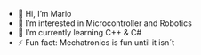 - 👋 Hi, I’m Mario
- 👀 I’m interested in Microcontroller and Robotics
- 🌱 I’m currently learning C++ & C#
- ⚡ Fun fact: Mechatronics is fun until it isn´t

<!---
Mario03030/Mario03030 is a ✨ special ✨ repository because its `README.md` (this file) appears on your GitHub profile.
You can click the Preview link to take a look at your changes.
--->
